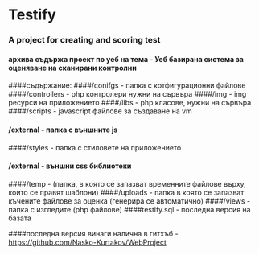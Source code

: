 # Testify

### A project for creating and scoring test

#### архива съдържа проект по уеб на тема - Уеб базирана система за оценяване на сканирани контролни

####съдържание:
####/conifgs - папка с котфигурационни файлове 
####/controllers - php контролери нужни на сървъра
####/img - img ресурси на приложението
####/libs - php класове, нужни на сървъра
####/scripts - javascript файлове за създаване на vm
####	/external - папка с външните js
####/styles - папка с стиловете на приложението
####	/external - външни css библиотеки 
####/temp - (папка, в която се запазват временните файлове върху, които се правят шаблони)
####/uploads - папка в която се запазват къчените файлове за оценка (генерира се автоматично)
####/views - папка с изгледите (php файлове)
####testify.sql - последна версия на базата

####последна версия винаги налична в гитхъб - https://github.com/Nasko-Kurtakov/WebProject
